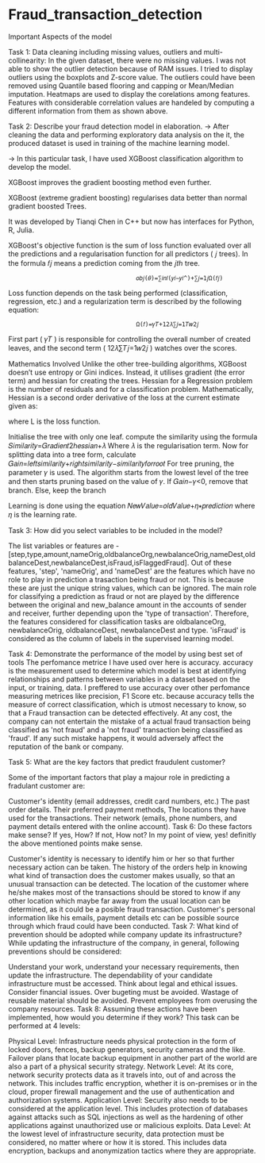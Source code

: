 # Fraud_transaction_detection

Important Aspects of the model

Task 1: Data cleaning including missing values, outliers and multi-collinearity:
In the given dataset, there were no missing values.
I was not able to show the outlier detection because of RAM issues. I tried to display outliers using the boxplots and Z-score value. The outliers could have been removed using Quantile based flooring and capping or Mean/Median imputation.
Heatmaps are used to display the corelations among features. Features with considerable correlation values are handeled by computing a different information from them as shown above.

Task 2: Describe your fraud detection model in elaboration.
-> After cleaning the data and performing exploratory data analysis on the it, the produced dataset is used in training of the machine learning model.

-> In this particular task, I have used XGBoost classification algorithm to develop the model.

XGBoost improves the gradient boosting method even further.

XGBoost (extreme gradient boosting) regularises data better than normal gradient boosted Trees.

It was developed by Tianqi Chen in C++ but now has interfaces for Python, R, Julia.

XGBoost's objective function is the sum of loss function evaluated over all the predictions and a regularisation function for all predictors ( 𝑗 trees). In the formula 𝑓𝑗 means a prediction coming from the 𝑗𝑡ℎ tree.

                                        𝑜𝑏𝑗(𝜃)=∑𝑖𝑛𝑙(𝑦𝑖−𝑦𝑖^)+∑𝑗=1𝑗Ω(𝑓𝑗)

Loss function depends on the task being performed (classification, regression, etc.) and a regularization term is described by the following equation:

                                        Ω(𝑓)=𝛾𝑇+12𝜆∑𝑗=1𝑇𝑤2𝑗

First part ( 𝛾𝑇 ) is responsible for controlling the overall number of created leaves, and the second term ( 12𝜆∑𝑇𝑗=1𝑤2𝑗 ) watches over the scores.

Mathematics Involved Unlike the other tree-building algorithms, XGBoost doesn’t use entropy or Gini indices. Instead, it utilises gradient (the error term) and hessian for creating the trees. Hessian for a Regression problem is the number of residuals and for a classification problem. Mathematically, Hessian is a second order derivative of the loss at the current estimate given as:

where L is the loss function.

Initialise the tree with only one leaf. compute the similarity using the formula 𝑆𝑖𝑚𝑖𝑙𝑎𝑟𝑖𝑡𝑦=𝐺𝑟𝑎𝑑𝑖𝑒𝑛𝑡2ℎ𝑒𝑠𝑠𝑖𝑎𝑛+𝜆 Where 𝜆 is the regularisation term. Now for splitting data into a tree form, calculate 𝐺𝑎𝑖𝑛=𝑙𝑒𝑓𝑡𝑠𝑖𝑚𝑖𝑙𝑎𝑟𝑖𝑡𝑦+𝑟𝑖𝑔ℎ𝑡𝑠𝑖𝑚𝑖𝑙𝑎𝑟𝑖𝑡𝑦−𝑠𝑖𝑚𝑖𝑙𝑎𝑟𝑖𝑡𝑦𝑓𝑜𝑟𝑟𝑜𝑜𝑡 For tree pruning, the parameter 𝛾 is used. The algorithm starts from the lowest level of the tree and then starts pruning based on the value of 𝛾. If 𝐺𝑎𝑖𝑛−𝛾<0, remove that branch. Else, keep the branch

Learning is done using the equation 𝑁𝑒𝑤𝑉𝑎𝑙𝑢𝑒=𝑜𝑙𝑑𝑉𝑎𝑙𝑢𝑒+𝜂∗𝑝𝑟𝑒𝑑𝑖𝑐𝑡𝑖𝑜𝑛 where 𝜂 is the learning rate.

Task 3: How did you select variables to be included in the model?

The list variables or features are - [step,type,amount,nameOrig,oldbalanceOrg,newbalanceOrig,nameDest,oldbalanceDest,newbalanceDest,isFraud,isFlaggedFraud].
Out of these features, 'step', 'nameOrig', and 'nameDest' are the features which have no role to play in prediction a trasaction being fraud or not. This is because these are just the unique string values, which can be ignored.
The main role for classifying a prediction as fraud or not are played by the difference between the original and new_balance amount in the accounts of sender and receiver, further depending upon the 'type of transaction'. Therefore, the features considered for classification tasks are oldbalanceOrg, newbalanceOrig, oldbalanceDest, newbalanceDest and type.
'isFraud' is considered as the column of labels in the supervised learning model.

Task 4: Demonstrate the performance of the model by using best set of tools
The perfomance metrice I have used over here is accuracy. accuracy is the measurement used to determine which model is best at identifying relationships and patterns between variables in a dataset based on the input, or training, data.
I preffered to use accuracy over other perfomance measuring metrices like precision, F1 Score etc. because accuracy tells the measure of correct classification, which is utmost necessary to know, so that a Fraud transaction can be detected effectively.
At any cost, the company can not entertain the mistake of a actual fraud transaction being classified as 'not fraud' and a 'not fraud' transaction being classified as 'fraud'. If any such mistake happens, it would adversely affect the reputation of the bank or company.


Task 5: What are the key factors that predict fraudulent customer?

Some of the important factors that play a majour role in predicting a fradulant customer are:

Customer's identity (email addresses, credit card numbers, etc.)
The past order details.
Their preferred payment methods,
The locations they have used for the transactions.
Their network (emails, phone numbers, and payment details entered with the online account).
Task 6: Do these factors make sense? If yes, How? If not, How not?
In my point of view, yes! definitly the above mentioned points make sense.

Customer's identity is necessary to identify him or her so that further necessary action can be taken.
The history of the orders help in knowing what kind of transaction does the customer makes usually, so that an unusual transaction can be detected.
The location of the customer where he/she makes most of the transactions should be stored to know if any other location which maybe far away from the usual location can be determined, as it could be a posible fraud transaction.
Customer's personal information like his emails, payment details etc can be possible source through which fraud could have been conducted.
Task 7: What kind of prevention should be adopted while company update its infrastructure?
While updating the infrastructure of the company, in general, following preventions should be considered:

Understand your work, understand your necessary requirements, then update the infrastructure.
The dependability of your candidate infrastructure must be accessed.
Think about legal and ethical issues.
Consider financial issues. Over bugeting must be avoided.
Wastage of reusable material should be avoided.
Prevent employees from overusing the company resources.
Task 8: Assuming these actions have been implemented, how would you determine if they work?
This task can be performed at 4 levels:

Physical Level: Infrastructure needs physical protection in the form of locked doors, fences, backup generators, security cameras and the like. Failover plans that locate backup equipment in another part of the world are also a part of a physical security strategy.
Network Level: At its core, network security protects data as it travels into, out of and across the network. This includes traffic encryption, whether it is on-premises or in the cloud, proper firewall management and the use of authentication and authorization systems.
Application Level: Security also needs to be considered at the application level. This includes protection of databases against attacks such as SQL injections as well as the hardening of other applications against unauthorized use or malicious exploits.
Data Level: At the lowest level of infrastructure security, data protection must be considered, no matter where or how it is stored. This includes data encryption, backups and anonymization tactics where they are appropriate.
 
